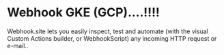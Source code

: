 # Webhook GKE (GCP)....!!!!
Webhook.site lets you easily inspect, test and automate (with the visual Custom Actions builder, or WebhookScript) any incoming HTTP request or e-mail..
